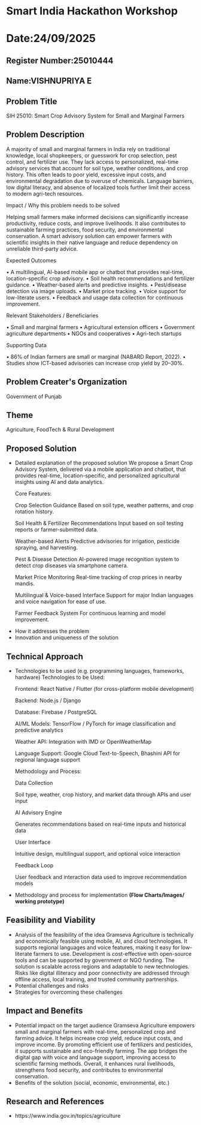 # Smart India Hackathon Workshop
# Date:24/09/2025
## Register Number:25010444
## Name:VISHNUPRIYA E
## Problem Title
SIH 25010: Smart Crop Advisory System for Small and Marginal Farmers
## Problem Description
A majority of small and marginal farmers in India rely on traditional knowledge, local shopkeepers, or guesswork for crop selection, pest control, and fertilizer use. They lack access to personalized, real-time advisory services that account for soil type, weather conditions, and crop history. This often leads to poor yield, excessive input costs, and environmental degradation due to overuse of chemicals. Language barriers, low digital literacy, and absence of localized tools further limit their access to modern agri-tech resources.

Impact / Why this problem needs to be solved

Helping small farmers make informed decisions can significantly increase productivity, reduce costs, and improve livelihoods. It also contributes to sustainable farming practices, food security, and environmental conservation. A smart advisory solution can empower farmers with scientific insights in their native language and reduce dependency on unreliable third-party advice.

Expected Outcomes

• A multilingual, AI-based mobile app or chatbot that provides real-time, location-specific crop advisory.
• Soil health recommendations and fertilizer guidance.
• Weather-based alerts and predictive insights.
• Pest/disease detection via image uploads.
• Market price tracking.
• Voice support for low-literate users.
• Feedback and usage data collection for continuous improvement.

Relevant Stakeholders / Beneficiaries

• Small and marginal farmers
• Agricultural extension officers
• Government agriculture departments
• NGOs and cooperatives
• Agri-tech startups

Supporting Data

• 86% of Indian farmers are small or marginal (NABARD Report, 2022).
• Studies show ICT-based advisories can increase crop yield by 20–30%.

## Problem Creater's Organization
Government of Punjab

## Theme
Agriculture, FoodTech & Rural Development

## Proposed Solution
<ul><li>Detailed explanation of the proposed solution
We propose a Smart Crop Advisory System, delivered via a mobile application and chatbot, that provides real-time, location-specific, and personalized agricultural insights using AI and data analytics.

Core Features:

Crop Selection Guidance
Based on soil type, weather patterns, and crop rotation history.

Soil Health & Fertilizer Recommendations
Input based on soil testing reports or farmer-submitted data.

Weather-based Alerts
Predictive advisories for irrigation, pesticide spraying, and harvesting.

Pest & Disease Detection
AI-powered image recognition system to detect crop diseases via smartphone camera.

Market Price Monitoring
Real-time tracking of crop prices in nearby mandis.

Multilingual & Voice-based Interface
Support for major Indian languages and voice navigation for ease of use.

Farmer Feedback System
For continuous learning and model improvement.
</li>
<li>How it addresses the problem</li>
<li>Innovation and uniqueness of the solution</li></ul>

## Technical Approach
<ul><li>Technologies to be used (e.g. programming languages, frameworks, hardware)
Technologies to be Used:

Frontend: React Native / Flutter (for cross-platform mobile development)

Backend: Node.js / Django

Database: Firebase / PostgreSQL

AI/ML Models: TensorFlow / PyTorch for image classification and predictive analytics

Weather API: Integration with IMD or OpenWeatherMap

Language Support: Google Cloud Text-to-Speech, Bhashini API for regional language support

Methodology and Process:

Data Collection

Soil type, weather, crop history, and market data through APIs and user input

AI Advisory Engine

Generates recommendations based on real-time inputs and historical data

User Interface

Intuitive design, multilingual support, and optional voice interaction

Feedback Loop

User feedback and interaction data used to improve recommendation models

</li>
<li>Methodology and process for implementation <b>(Flow Charts/Images/ working prototype)</b></li></ul>

## Feasibility and Viability
<ul><li>Analysis of the feasibility of the idea
Gramseva Agriculture is technically and economically feasible using mobile, AI, and cloud technologies. It supports regional languages and voice features, making it easy for low-literate farmers to use. Development is cost-effective with open-source tools and can be supported by government or NGO funding. The solution is scalable across regions and adaptable to new technologies. Risks like digital illiteracy and poor connectivity are addressed through offline access, local training, and trusted community partnerships.
</li>
<li>Potential challenges and risks</li>
<li>Strategies for overcoming these challenges</li></ul>

## Impact and Benefits
<ul><li>Potential impact on the target audience
Gramseva Agriculture empowers small and marginal farmers with real-time, personalized crop and farming advice. It helps increase crop yield, reduce input costs, and improve income. By promoting efficient use of fertilizers and pesticides, it supports sustainable and eco-friendly farming. The app bridges the digital gap with voice and language support, improving access to scientific farming methods. Overall, it enhances rural livelihoods, strengthens food security, and contributes to environmental conservation.
</li>
<li>Benefits of the solution (social, economic, environmental, etc.)</li></ul>

## Research and References
<ul><li>
 https://www.india.gov.in/topics/agriculture 
</li></ul>
